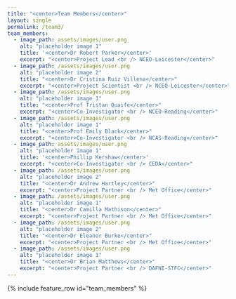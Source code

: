 ```yaml
---
title: "<center>Team Members</center>"
layout: single
permalink: /team3/
team_members:
  - image_path: assets/images/user.png
    alt: "placeholder image 1"
    title: '<center>Dr Robert Parker</center>'
    excerpt: "<center>Project Lead <br /> NCEO-Leicester</center>"
  - image_path: /assets/images/user.png
    alt: "placeholder image 2"
    title: "<center>Dr Cristina Ruiz Villena</center>"
    excerpt: "<center>Project Scientist <br /> NCEO-Leicester</center>"
  - image_path: /assets/images/user.png
    alt: "placeholder image 1"
    title: "<center>Prof Tristan Quaife</center>"
    excerpt: "<center>Co-Investigator <br /> NCEO-Reading</center>"
  - image_path: /assets/images/user.png
    alt: "placeholder image 1"
    title: "<center>Prof Emily Black</center>"
    excerpt: "<center>Co-Investigator <br /> NCAS-Reading</center>"
  - image_path: assets/images/user.png
    alt: "placeholder image 1"
    title: '<center>Phillip Kershaw</center>'
    excerpt: "<center>Co-Investigator <br /> CEDA</center>"
  - image_path: /assets/images/user.png
    alt: "placeholder image 2"
    title: "<center>Dr Andrew Hartley</center>"
    excerpt: "<center>Project Partner <br /> Met Office</center>"
  - image_path: /assets/images/user.png
    alt: "placeholder image 1"
    title: "<center>Dr Camilla Mathison</center>"
    excerpt: "<center>Project Partner <br /> Met Office</center>"
  - image_path: /assets/images/user.png
    alt: "placeholder image 2"
    title: "<center>Dr Eleanor Burke</center>"
    excerpt: "<center>Project Partner <br /> Met Office</center>"
  - image_path: /assets/images/user.png
    alt: "placeholder image 1"
    title: "<center>Dr Brian Matthews</center>"
    excerpt: "<center>Project Partner <br /> DAFNI-STFC</center>"
---
```



{% include feature_row id="team_members" %}
